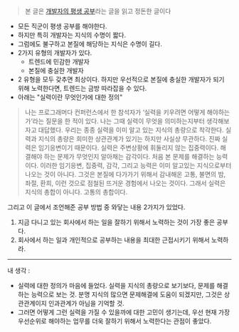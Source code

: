 > 본 글은 [개발자의 평생 공부](https://zdnet.co.kr/view/?no=20170616090644)라는 글을 읽고 정돈한 글이다 


- 모든 직군이 평생 공부를 해야한다. 
- 하지만 특히 개발자는 지식의 수명이 짧다. 
- 그럼에도 불구하고 본질에 해당하는 지식은 수명이 길다. 
- 2가지 유형의 개발자가 있다. 
	- 트렌드에 민감한 개발자 
	- 본질에 충실한 개발자 
- 2 유형을 모두 갖추면 최상이다. 하지만 우선적으로 본질에 충실한 개발자가 되기 위해 노력한다면, 트렌드는 금방 따라잡을 수 있다. 
- 아래는 "실력이란 무엇인가에 대한 정의"

>나는 프로그래머다 컨퍼런스에서 한 참석자가 ‘실력을 키우려면 어떻게 해야하는가’라는 질문을 한 적이 있다. 나는 그때 실력이 무엇을 의미하는지부터 생각해보자고 대답했다. 우리는 종종 실력을 이미 알고 있는 지식의 총량으로 착각한다. 실력과 지식의 총량은 희미한 상관관계가 있기는 하지만 사실상 무관하다. 진짜 실력은 임기응변이기 때문이다. 실력은 주변상황에 휘둘리지 않는 집중력이다. 해결해야 하는 문제가 무엇인지 알아채는 감각이다. 처음 본 문제를 해결하는 능력이다. 이러한 임기응변, 집중력, 감각, 그리고 능력은 이미 알고있는 지식으로부터 나오는 것이 아니다. 그것은 본질에 다가가기 위해서 감내해온 고통, 불면의 밤, 좌절, 환희, 이런 것으로 점철된 뜨거운 경험에서 나오는 것이다. 그래서 실력은 지식의 총합이 아니다. 고통의 총합이다. 


그리고 이 글에서 조언해준 공부 방법 중 와닿는 내용 2가지가 있었다. 
1. 지금 다니고 있는 회사에서 하는 일을 잘하기 위해서 노력하는 것이 가장 좋은 공부다.
2. 회사에서 하는 일과 개인적으로 공부하는 내용을 최대한 근접시키기 위해서 노력하라.


--- 
내 생각 : 

- 실력에 대한 정의가 마음에 들었다. 실력을 지식의 총량으로 보기보다, 문제를 해결하는 능력으로 보는 것. 분명 지식의 많으면 문제해결에 도움이 되겠지만, 그것은 상관관계이지 인과관계가 아님을 기억할 것. 
- 그러면 어떻게 그런 실력을 가질 수 있을까에 대한 고민이 생기는데, 우선 현재 가장 우선순위로 해야하는 업무를 더욱 잘하기 위해서 노력한다는 관점이 좋았다. 